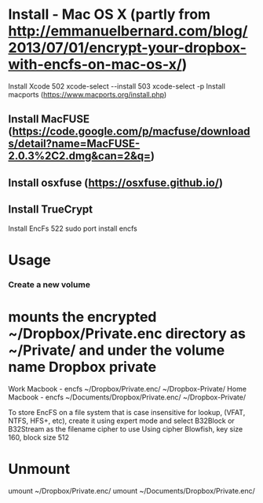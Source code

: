 # Install - Mac OS X (partly from http://emmanuelbernard.com/blog/2013/07/01/encrypt-your-dropbox-with-encfs-on-mac-os-x/)

Install Xcode
  502  xcode-select --install
  503  xcode-select -p
Install macports (https://www.macports.org/install.php)
## Install MacFUSE (https://code.google.com/p/macfuse/downloads/detail?name=MacFUSE-2.0.3%2C2.dmg&can=2&q=)
## Install osxfuse (https://osxfuse.github.io/)
## Install TrueCrypt
Install EncFs
  522  sudo port install encfs

# Usage

### Create a new volume
# mounts the encrypted ~/Dropbox/Private.enc directory as ~/Private/ and under the volume name Dropbox private
Work Macbook - encfs ~/Dropbox/Private.enc/ ~/Dropbox-Private/ 
Home Macbook - encfs ~/Documents/Dropbox/Private.enc/ ~/Dropbox-Private/ 

To store EncFS on a file system that is case insensitive for lookup,
(VFAT, NTFS, HFS+, etc), create it using expert mode and select B32Block or
B32Stream as the filename cipher to use
Using cipher Blowfish, key size 160, block size 512

# Unmount
umount ~/Dropbox/Private.enc/ 
umount ~/Documents/Dropbox/Private.enc/ 